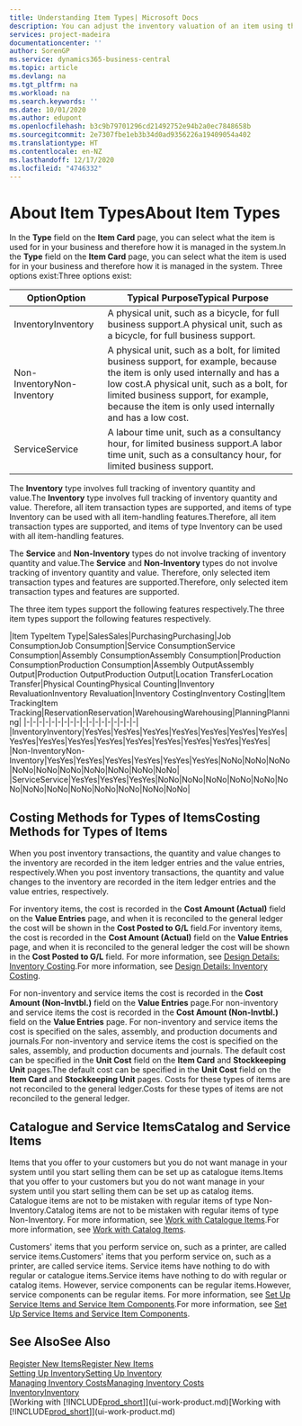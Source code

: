 ```yaml
---
title: Understanding Item Types| Microsoft Docs
description: You can adjust the inventory valuation of an item using the FIFO or Average costing methods, for example, when item costs change for reasons other than transactions.
services: project-madeira
documentationcenter: ''
author: SorenGP
ms.service: dynamics365-business-central
ms.topic: article
ms.devlang: na
ms.tgt_pltfrm: na
ms.workload: na
ms.search.keywords: ''
ms.date: 10/01/2020
ms.author: edupont
ms.openlocfilehash: b3c9b79701296cd21492752e94b2a0ec7848658b
ms.sourcegitcommit: 2e7307fbe1eb3b34d0ad9356226a19409054a402
ms.translationtype: HT
ms.contentlocale: en-NZ
ms.lasthandoff: 12/17/2020
ms.locfileid: "4746332"
---
```

# <a name="about-item-types"></a><span data-ttu-id="339c6-103">About Item Types</span><span class="sxs-lookup"><span data-stu-id="339c6-103">About Item Types</span></span>
<span data-ttu-id="339c6-104">In the **Type** field on the **Item Card** page, you can select what the item is used for in your business and therefore how it is managed in the system.</span><span class="sxs-lookup"><span data-stu-id="339c6-104">In the **Type** field on the **Item Card** page, you can select what the item is used for in your business and therefore how it is managed in the system.</span></span> <span data-ttu-id="339c6-105">Three options exist:</span><span class="sxs-lookup"><span data-stu-id="339c6-105">Three options exist:</span></span>

|<span data-ttu-id="339c6-106">Option</span><span class="sxs-lookup"><span data-stu-id="339c6-106">Option</span></span>|<span data-ttu-id="339c6-107">Typical Purpose</span><span class="sxs-lookup"><span data-stu-id="339c6-107">Typical Purpose</span></span>|
|------|-----------|
|<span data-ttu-id="339c6-108">Inventory</span><span class="sxs-lookup"><span data-stu-id="339c6-108">Inventory</span></span>|<span data-ttu-id="339c6-109">A physical unit, such as a bicycle, for full business support.</span><span class="sxs-lookup"><span data-stu-id="339c6-109">A physical unit, such as a bicycle, for full business support.</span></span>|
|<span data-ttu-id="339c6-110">Non-Inventory</span><span class="sxs-lookup"><span data-stu-id="339c6-110">Non-Inventory</span></span>|<span data-ttu-id="339c6-111">A physical unit, such as a bolt, for limited business support, for example, because the item is only used internally and has a low cost.</span><span class="sxs-lookup"><span data-stu-id="339c6-111">A physical unit, such as a bolt, for limited business support, for example, because the item is only used internally and has a low cost.</span></span>|
|<span data-ttu-id="339c6-112">Service</span><span class="sxs-lookup"><span data-stu-id="339c6-112">Service</span></span>|<span data-ttu-id="339c6-113">A labour time unit, such as a consultancy hour, for limited business support.</span><span class="sxs-lookup"><span data-stu-id="339c6-113">A labor time unit, such as a consultancy hour, for limited business support.</span></span>|

<span data-ttu-id="339c6-114">The **Inventory** type involves full tracking of inventory quantity and value.</span><span class="sxs-lookup"><span data-stu-id="339c6-114">The **Inventory** type involves full tracking of inventory quantity and value.</span></span> <span data-ttu-id="339c6-115">Therefore, all item transaction types are supported, and items of type Inventory can be used with all item-handling features.</span><span class="sxs-lookup"><span data-stu-id="339c6-115">Therefore, all item transaction types are supported, and items of type Inventory can be used with all item-handling features.</span></span>

<span data-ttu-id="339c6-116">The **Service** and **Non-Inventory** types do not involve tracking of inventory quantity and value.</span><span class="sxs-lookup"><span data-stu-id="339c6-116">The **Service** and **Non-Inventory** types do not involve tracking of inventory quantity and value.</span></span> <span data-ttu-id="339c6-117">Therefore, only selected item transaction types and features are supported.</span><span class="sxs-lookup"><span data-stu-id="339c6-117">Therefore, only selected item transaction types and features are supported.</span></span>

<span data-ttu-id="339c6-118">The three item types support the following features respectively.</span><span class="sxs-lookup"><span data-stu-id="339c6-118">The three item types support the following features respectively.</span></span>

|<span data-ttu-id="339c6-119">Item Type</span><span class="sxs-lookup"><span data-stu-id="339c6-119">Item Type</span></span>|<span data-ttu-id="339c6-120">Sales</span><span class="sxs-lookup"><span data-stu-id="339c6-120">Sales</span></span>|<span data-ttu-id="339c6-121">Purchasing</span><span class="sxs-lookup"><span data-stu-id="339c6-121">Purchasing</span></span>|<span data-ttu-id="339c6-122">Job Consumption</span><span class="sxs-lookup"><span data-stu-id="339c6-122">Job Consumption</span></span>|<span data-ttu-id="339c6-123">Service Consumption</span><span class="sxs-lookup"><span data-stu-id="339c6-123">Service Consumption</span></span>|<span data-ttu-id="339c6-124">Assembly Consumption</span><span class="sxs-lookup"><span data-stu-id="339c6-124">Assembly Consumption</span></span>|<span data-ttu-id="339c6-125">Production Consumption</span><span class="sxs-lookup"><span data-stu-id="339c6-125">Production Consumption</span></span>|<span data-ttu-id="339c6-126">Assembly Output</span><span class="sxs-lookup"><span data-stu-id="339c6-126">Assembly Output</span></span>|<span data-ttu-id="339c6-127">Production Output</span><span class="sxs-lookup"><span data-stu-id="339c6-127">Production Output</span></span>|<span data-ttu-id="339c6-128">Location Transfer</span><span class="sxs-lookup"><span data-stu-id="339c6-128">Location Transfer</span></span>|<span data-ttu-id="339c6-129">Physical Counting</span><span class="sxs-lookup"><span data-stu-id="339c6-129">Physical Counting</span></span>|<span data-ttu-id="339c6-130">Inventory Revaluation</span><span class="sxs-lookup"><span data-stu-id="339c6-130">Inventory Revaluation</span></span>|<span data-ttu-id="339c6-131">Inventory Costing</span><span class="sxs-lookup"><span data-stu-id="339c6-131">Inventory Costing</span></span>|<span data-ttu-id="339c6-132">Item Tracking</span><span class="sxs-lookup"><span data-stu-id="339c6-132">Item Tracking</span></span>|<span data-ttu-id="339c6-133">Reservation</span><span class="sxs-lookup"><span data-stu-id="339c6-133">Reservation</span></span>|<span data-ttu-id="339c6-134">Warehousing</span><span class="sxs-lookup"><span data-stu-id="339c6-134">Warehousing</span></span>|<span data-ttu-id="339c6-135">Planning</span><span class="sxs-lookup"><span data-stu-id="339c6-135">Planning</span></span>|
|-|-|-|-|-|-|-|-|-|-|-|-|-|-|-|-|-|-|
|<span data-ttu-id="339c6-136">Inventory</span><span class="sxs-lookup"><span data-stu-id="339c6-136">Inventory</span></span>|<span data-ttu-id="339c6-137">Yes</span><span class="sxs-lookup"><span data-stu-id="339c6-137">Yes</span></span>|<span data-ttu-id="339c6-138">Yes</span><span class="sxs-lookup"><span data-stu-id="339c6-138">Yes</span></span>|<span data-ttu-id="339c6-139">Yes</span><span class="sxs-lookup"><span data-stu-id="339c6-139">Yes</span></span>|<span data-ttu-id="339c6-140">Yes</span><span class="sxs-lookup"><span data-stu-id="339c6-140">Yes</span></span>|<span data-ttu-id="339c6-141">Yes</span><span class="sxs-lookup"><span data-stu-id="339c6-141">Yes</span></span>|<span data-ttu-id="339c6-142">Yes</span><span class="sxs-lookup"><span data-stu-id="339c6-142">Yes</span></span>|<span data-ttu-id="339c6-143">Yes</span><span class="sxs-lookup"><span data-stu-id="339c6-143">Yes</span></span>|<span data-ttu-id="339c6-144">Yes</span><span class="sxs-lookup"><span data-stu-id="339c6-144">Yes</span></span>|<span data-ttu-id="339c6-145">Yes</span><span class="sxs-lookup"><span data-stu-id="339c6-145">Yes</span></span>|<span data-ttu-id="339c6-146">Yes</span><span class="sxs-lookup"><span data-stu-id="339c6-146">Yes</span></span>|<span data-ttu-id="339c6-147">Yes</span><span class="sxs-lookup"><span data-stu-id="339c6-147">Yes</span></span>|<span data-ttu-id="339c6-148">Yes</span><span class="sxs-lookup"><span data-stu-id="339c6-148">Yes</span></span>|<span data-ttu-id="339c6-149">Yes</span><span class="sxs-lookup"><span data-stu-id="339c6-149">Yes</span></span>|<span data-ttu-id="339c6-150">Yes</span><span class="sxs-lookup"><span data-stu-id="339c6-150">Yes</span></span>|<span data-ttu-id="339c6-151">Yes</span><span class="sxs-lookup"><span data-stu-id="339c6-151">Yes</span></span>|<span data-ttu-id="339c6-152">Yes</span><span class="sxs-lookup"><span data-stu-id="339c6-152">Yes</span></span>|
|<span data-ttu-id="339c6-153">Non-Inventory</span><span class="sxs-lookup"><span data-stu-id="339c6-153">Non-Inventory</span></span>|<span data-ttu-id="339c6-154">Yes</span><span class="sxs-lookup"><span data-stu-id="339c6-154">Yes</span></span>|<span data-ttu-id="339c6-155">Yes</span><span class="sxs-lookup"><span data-stu-id="339c6-155">Yes</span></span>|<span data-ttu-id="339c6-156">Yes</span><span class="sxs-lookup"><span data-stu-id="339c6-156">Yes</span></span>|<span data-ttu-id="339c6-157">Yes</span><span class="sxs-lookup"><span data-stu-id="339c6-157">Yes</span></span>|<span data-ttu-id="339c6-158">Yes</span><span class="sxs-lookup"><span data-stu-id="339c6-158">Yes</span></span>|<span data-ttu-id="339c6-159">Yes</span><span class="sxs-lookup"><span data-stu-id="339c6-159">Yes</span></span>|<span data-ttu-id="339c6-160">No</span><span class="sxs-lookup"><span data-stu-id="339c6-160">No</span></span>|<span data-ttu-id="339c6-161">No</span><span class="sxs-lookup"><span data-stu-id="339c6-161">No</span></span>|<span data-ttu-id="339c6-162">No</span><span class="sxs-lookup"><span data-stu-id="339c6-162">No</span></span>|<span data-ttu-id="339c6-163">No</span><span class="sxs-lookup"><span data-stu-id="339c6-163">No</span></span>|<span data-ttu-id="339c6-164">No</span><span class="sxs-lookup"><span data-stu-id="339c6-164">No</span></span>|<span data-ttu-id="339c6-165">No</span><span class="sxs-lookup"><span data-stu-id="339c6-165">No</span></span>|<span data-ttu-id="339c6-166">No</span><span class="sxs-lookup"><span data-stu-id="339c6-166">No</span></span>|<span data-ttu-id="339c6-167">No</span><span class="sxs-lookup"><span data-stu-id="339c6-167">No</span></span>|<span data-ttu-id="339c6-168">No</span><span class="sxs-lookup"><span data-stu-id="339c6-168">No</span></span>|<span data-ttu-id="339c6-169">No</span><span class="sxs-lookup"><span data-stu-id="339c6-169">No</span></span>|
|<span data-ttu-id="339c6-170">Service</span><span class="sxs-lookup"><span data-stu-id="339c6-170">Service</span></span>|<span data-ttu-id="339c6-171">Yes</span><span class="sxs-lookup"><span data-stu-id="339c6-171">Yes</span></span>|<span data-ttu-id="339c6-172">Yes</span><span class="sxs-lookup"><span data-stu-id="339c6-172">Yes</span></span>|<span data-ttu-id="339c6-173">Yes</span><span class="sxs-lookup"><span data-stu-id="339c6-173">Yes</span></span>|<span data-ttu-id="339c6-174">No</span><span class="sxs-lookup"><span data-stu-id="339c6-174">No</span></span>|<span data-ttu-id="339c6-175">No</span><span class="sxs-lookup"><span data-stu-id="339c6-175">No</span></span>|<span data-ttu-id="339c6-176">No</span><span class="sxs-lookup"><span data-stu-id="339c6-176">No</span></span>|<span data-ttu-id="339c6-177">No</span><span class="sxs-lookup"><span data-stu-id="339c6-177">No</span></span>|<span data-ttu-id="339c6-178">No</span><span class="sxs-lookup"><span data-stu-id="339c6-178">No</span></span>|<span data-ttu-id="339c6-179">No</span><span class="sxs-lookup"><span data-stu-id="339c6-179">No</span></span>|<span data-ttu-id="339c6-180">No</span><span class="sxs-lookup"><span data-stu-id="339c6-180">No</span></span>|<span data-ttu-id="339c6-181">No</span><span class="sxs-lookup"><span data-stu-id="339c6-181">No</span></span>|<span data-ttu-id="339c6-182">No</span><span class="sxs-lookup"><span data-stu-id="339c6-182">No</span></span>|<span data-ttu-id="339c6-183">No</span><span class="sxs-lookup"><span data-stu-id="339c6-183">No</span></span>|<span data-ttu-id="339c6-184">No</span><span class="sxs-lookup"><span data-stu-id="339c6-184">No</span></span>|<span data-ttu-id="339c6-185">No</span><span class="sxs-lookup"><span data-stu-id="339c6-185">No</span></span>|<span data-ttu-id="339c6-186">No</span><span class="sxs-lookup"><span data-stu-id="339c6-186">No</span></span>|

## <a name="costing-methods-for-types-of-items"></a><span data-ttu-id="339c6-187">Costing Methods for Types of Items</span><span class="sxs-lookup"><span data-stu-id="339c6-187">Costing Methods for Types of Items</span></span>
<span data-ttu-id="339c6-188">When you post inventory transactions, the quantity and value changes to the inventory are recorded in the item ledger entries and the value entries, respectively.</span><span class="sxs-lookup"><span data-stu-id="339c6-188">When you post inventory transactions, the quantity and value changes to the inventory are recorded in the item ledger entries and the value entries, respectively.</span></span> 

<span data-ttu-id="339c6-189">For inventory items, the cost is recorded in the **Cost Amount (Actual)** field on the **Value Entries** page, and when it is reconciled to the general ledger the cost will be shown in the **Cost Posted to G/L** field.</span><span class="sxs-lookup"><span data-stu-id="339c6-189">For inventory items, the cost is recorded in the **Cost Amount (Actual)** field on the **Value Entries** page, and when it is reconciled to the general ledger the cost will be shown in the **Cost Posted to G/L** field.</span></span> <span data-ttu-id="339c6-190">For more information, see [Design Details: Inventory Costing](design-details-inventory-costing.md).</span><span class="sxs-lookup"><span data-stu-id="339c6-190">For more information, see [Design Details: Inventory Costing](design-details-inventory-costing.md).</span></span>

<span data-ttu-id="339c6-191">For non-inventory and service items the cost is recorded in the **Cost Amount (Non-Invtbl.)** field on the **Value Entries** page.</span><span class="sxs-lookup"><span data-stu-id="339c6-191">For non-inventory and service items the cost is recorded in the **Cost Amount (Non-Invtbl.)** field on the **Value Entries** page.</span></span> <span data-ttu-id="339c6-192">For non-inventory and service items the cost is specified on the sales, assembly, and production documents and journals.</span><span class="sxs-lookup"><span data-stu-id="339c6-192">For non-inventory and service items the cost is specified on the sales, assembly, and production documents and journals.</span></span> <span data-ttu-id="339c6-193">The default cost can be specified in the **Unit Cost** field on the **Item Card** and **Stockkeeping Unit** pages.</span><span class="sxs-lookup"><span data-stu-id="339c6-193">The default cost can be specified in the **Unit Cost** field on the **Item Card** and **Stockkeeping Unit** pages.</span></span> <span data-ttu-id="339c6-194">Costs for these types of items are not reconciled to the general ledger.</span><span class="sxs-lookup"><span data-stu-id="339c6-194">Costs for these types of items are not reconciled to the general ledger.</span></span> 

## <a name="catalog-and-service-items"></a><span data-ttu-id="339c6-195">Catalogue and Service Items</span><span class="sxs-lookup"><span data-stu-id="339c6-195">Catalog and Service Items</span></span>
<span data-ttu-id="339c6-196">Items that you offer to your customers but you do not want manage in your system until you start selling them can be set up as catalogue items.</span><span class="sxs-lookup"><span data-stu-id="339c6-196">Items that you offer to your customers but you do not want manage in your system until you start selling them can be set up as catalog items.</span></span> <span data-ttu-id="339c6-197">Catalogue items are not to be mistaken with regular items of type Non-Inventory.</span><span class="sxs-lookup"><span data-stu-id="339c6-197">Catalog items are not to be mistaken with regular items of type Non-Inventory.</span></span> <span data-ttu-id="339c6-198">For more information, see [Work with Catalogue Items](inventory-how-work-nonstock-items.md).</span><span class="sxs-lookup"><span data-stu-id="339c6-198">For more information, see [Work with Catalog Items](inventory-how-work-nonstock-items.md).</span></span>

<span data-ttu-id="339c6-199">Customers' items that you perform service on, such as a printer, are called service items.</span><span class="sxs-lookup"><span data-stu-id="339c6-199">Customers' items that you perform service on, such as a printer, are called service items.</span></span> <span data-ttu-id="339c6-200">Service items have nothing to do with regular or catalogue items.</span><span class="sxs-lookup"><span data-stu-id="339c6-200">Service items have nothing to do with regular or catalog items.</span></span> <span data-ttu-id="339c6-201">However, service components can be regular items.</span><span class="sxs-lookup"><span data-stu-id="339c6-201">However, service components can be regular items.</span></span> <span data-ttu-id="339c6-202">For more information, see [Set Up Service Items and Service Item Components](service-how-setup-service-items.md).</span><span class="sxs-lookup"><span data-stu-id="339c6-202">For more information, see [Set Up Service Items and Service Item Components](service-how-setup-service-items.md).</span></span>

## <a name="see-also"></a><span data-ttu-id="339c6-203">See Also</span><span class="sxs-lookup"><span data-stu-id="339c6-203">See Also</span></span>
[<span data-ttu-id="339c6-204">Register New Items</span><span class="sxs-lookup"><span data-stu-id="339c6-204">Register New Items</span></span>](inventory-how-register-new-items.md)  
[<span data-ttu-id="339c6-205">Setting Up Inventory</span><span class="sxs-lookup"><span data-stu-id="339c6-205">Setting Up Inventory</span></span>](inventory-setup-inventory.md)  
[<span data-ttu-id="339c6-206">Managing Inventory Costs</span><span class="sxs-lookup"><span data-stu-id="339c6-206">Managing Inventory Costs</span></span>](finance-manage-inventory-costs.md)  
[<span data-ttu-id="339c6-207">Inventory</span><span class="sxs-lookup"><span data-stu-id="339c6-207">Inventory</span></span>](inventory-manage-inventory.md)  
<span data-ttu-id="339c6-208">[Working with [!INCLUDE[prod_short](includes/prod_short.md)]](ui-work-product.md)</span><span class="sxs-lookup"><span data-stu-id="339c6-208">[Working with [!INCLUDE[prod_short](includes/prod_short.md)]](ui-work-product.md)</span></span>
